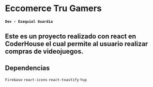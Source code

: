 # Eccomerce Tru Gamers

#### `Dev - Exequiel Guardia`

## Este es un proyecto realizado con react en CoderHouse el cual permite al usuario realizar compras de videojuegos.

## Dependencias
`Firebase` `react-icons` `react-toastify` `Yup`